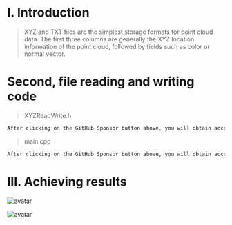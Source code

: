 #  I. Introduction 

>  XYZ and TXT files are the simplest storage formats for point cloud data. The first three columns are generally the XYZ location information of the point cloud, followed by fields such as color or normal vector. 

#  Second, file reading and writing code 

>  XYZReadWrite.h 

 ```python  
After clicking on the GitHub Sponsor button above, you will obtain access permissions to my private code repository ( https://github.com/slowlon/my_code_bar ) to view this blog code. By searching the code number of this blog, you can find the code you need, code number is: 2024020309574026755
 ```  
>  main.cpp 

 ```python  
After clicking on the GitHub Sponsor button above, you will obtain access permissions to my private code repository ( https://github.com/slowlon/my_code_bar ) to view this blog code. By searching the code number of this blog, you can find the code you need, code number is: 2024020309574026755
 ```  
#  III. Achieving results 

![avatar]( 25628ca024d2475a8ef41693c9a77b1a.png) 

![avatar]( d5ba56e917b84d6da4828d2071240d59.png) 

